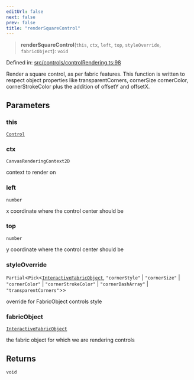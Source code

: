 ```yaml
---
editUrl: false
next: false
prev: false
title: "renderSquareControl"
---
```


> **renderSquareControl**(`this`, `ctx`, `left`, `top`, `styleOverride`, `fabricObject`): `void`

Defined in: [src/controls/controlRendering.ts:98](https://github.com/fabricjs/fabric.js/blob/8748628df7e9de00ba77413bfc3ad9e9fe9d4f30/src/controls/controlRendering.ts#L98)

Render a square control, as per fabric features.
This function is written to respect object properties like transparentCorners, cornerSize
cornerColor, cornerStrokeColor
plus the addition of offsetY and offsetX.

## Parameters

### this

[`Control`](/api/classes/control/)

### ctx

`CanvasRenderingContext2D`

context to render on

### left

`number`

x coordinate where the control center should be

### top

`number`

y coordinate where the control center should be

### styleOverride

`Partial`\<`Pick`\<[`InteractiveFabricObject`](/api/classes/interactivefabricobject/), `"cornerStyle"` \| `"cornerSize"` \| `"cornerColor"` \| `"cornerStrokeColor"` \| `"cornerDashArray"` \| `"transparentCorners"`\>\>

override for FabricObject controls style

### fabricObject

[`InteractiveFabricObject`](/api/classes/interactivefabricobject/)

the fabric object for which we are rendering controls

## Returns

`void`
